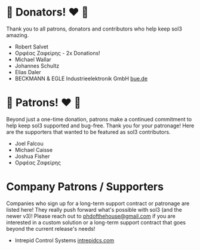 # 🎉 Donators! ♥ 🎉

Thank you to all patrons, donators and contributors who help keep sol3 amazing.

- Robert Salvet
- Ορφέας Ζαφείρης - 2x Donations!
- Michael Wallar
- Johannes Schultz
- Elias Daler
- BECKMANN & EGLE Industrieelektronik GmbH [bue.de](https://www.bue.de/)


# 🎉 Patrons! ♥ 🎉

Beyond just a one-time donation, patrons make a continued commitment to help keep sol3 supported and bug-free. Thank you for your patronage! Here are the supporters that wanted to be featured as sol3 contributors.

- Joel Falcou
- Michael Caisse
- Joshua Fisher
- Ορφέας Ζαφείρης


# Company Patrons / Supporters #

Companies who sign up for a long-term support contract or patronage are listed here! They really push forward what's possible with sol3 (and the newer v3)! Please reach out to phdofthehouse@gmail.com if you are interested in a custom solution or a long-term support contract that goes beyond the current release's needs!

- Intrepid Control Systems [intrepidcs.com](https://www.intrepidcs.com/)
